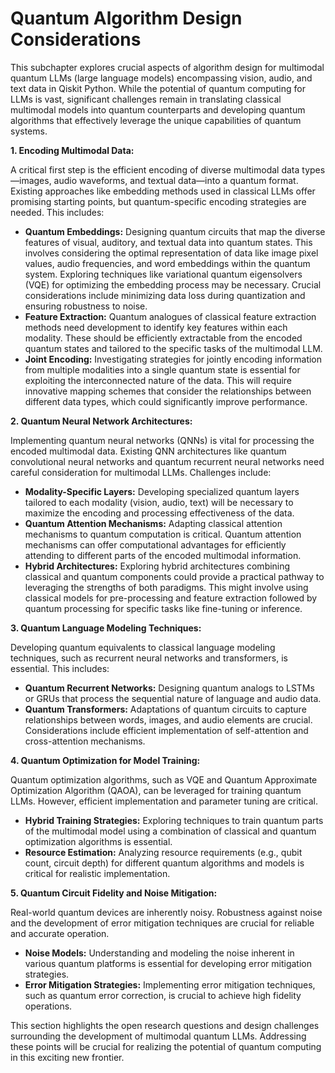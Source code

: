 # Quantum Algorithm Design Considerations

This subchapter explores crucial aspects of algorithm design for multimodal quantum LLMs (large language models) encompassing vision, audio, and text data in Qiskit Python.  While the potential of quantum computing for LLMs is vast, significant challenges remain in translating classical multimodal models into quantum counterparts and developing quantum algorithms that effectively leverage the unique capabilities of quantum systems.

**1. Encoding Multimodal Data:**

A critical first step is the efficient encoding of diverse multimodal data types—images, audio waveforms, and textual data—into a quantum format.  Existing approaches like embedding methods used in classical LLMs offer promising starting points, but quantum-specific encoding strategies are needed.  This includes:

* **Quantum Embeddings:** Designing quantum circuits that map the diverse features of visual, auditory, and textual data into quantum states.  This involves considering the optimal representation of data like image pixel values, audio frequencies, and word embeddings within the quantum system.  Exploring techniques like variational quantum eigensolvers (VQE) for optimizing the embedding process may be necessary.  Crucial considerations include minimizing data loss during quantization and ensuring robustness to noise.
* **Feature Extraction:**  Quantum analogues of classical feature extraction methods need development to identify key features within each modality.  These should be efficiently extractable from the encoded quantum states and tailored to the specific tasks of the multimodal LLM.
* **Joint Encoding:** Investigating strategies for jointly encoding information from multiple modalities into a single quantum state is essential for exploiting the interconnected nature of the data. This will require innovative mapping schemes that consider the relationships between different data types, which could significantly improve performance.


**2. Quantum Neural Network Architectures:**

Implementing quantum neural networks (QNNs) is vital for processing the encoded multimodal data.  Existing QNN architectures like quantum convolutional neural networks and quantum recurrent neural networks need careful consideration for multimodal LLMs. Challenges include:

* **Modality-Specific Layers:**  Developing specialized quantum layers tailored to each modality (vision, audio, text) will be necessary to maximize the encoding and processing effectiveness of the data.
* **Quantum Attention Mechanisms:**  Adapting classical attention mechanisms to quantum computation is critical.  Quantum attention mechanisms can offer computational advantages for efficiently attending to different parts of the encoded multimodal information.
* **Hybrid Architectures:** Exploring hybrid architectures combining classical and quantum components could provide a practical pathway to leveraging the strengths of both paradigms.  This might involve using classical models for pre-processing and feature extraction followed by quantum processing for specific tasks like fine-tuning or inference.


**3. Quantum Language Modeling Techniques:**

Developing quantum equivalents to classical language modeling techniques, such as recurrent neural networks and transformers, is essential. This includes:

* **Quantum Recurrent Networks:** Designing quantum analogs to LSTMs or GRUs that process the sequential nature of language and audio data.
* **Quantum Transformers:**  Adaptations of quantum circuits to capture relationships between words, images, and audio elements are crucial.  Considerations include efficient implementation of self-attention and cross-attention mechanisms.


**4. Quantum Optimization for Model Training:**

Quantum optimization algorithms, such as VQE and Quantum Approximate Optimization Algorithm (QAOA), can be leveraged for training quantum LLMs.  However, efficient implementation and parameter tuning are critical.

* **Hybrid Training Strategies:** Exploring techniques to train quantum parts of the multimodal model using a combination of classical and quantum optimization algorithms is essential.
* **Resource Estimation:** Analyzing resource requirements (e.g., qubit count, circuit depth) for different quantum algorithms and models is critical for realistic implementation.


**5. Quantum Circuit Fidelity and Noise Mitigation:**

Real-world quantum devices are inherently noisy. Robustness against noise and the development of error mitigation techniques are crucial for reliable and accurate operation.

* **Noise Models:** Understanding and modeling the noise inherent in various quantum platforms is essential for developing error mitigation strategies.
* **Error Mitigation Strategies:** Implementing error mitigation techniques, such as quantum error correction, is crucial to achieve high fidelity operations.


This section highlights the open research questions and design challenges surrounding the development of multimodal quantum LLMs.  Addressing these points will be crucial for realizing the potential of quantum computing in this exciting new frontier.


<a id='chapter-6-subchapter-4'></a>
